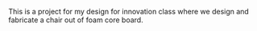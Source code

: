 This is a project for my design for innovation class where we design and fabricate a chair out of foam core board.
